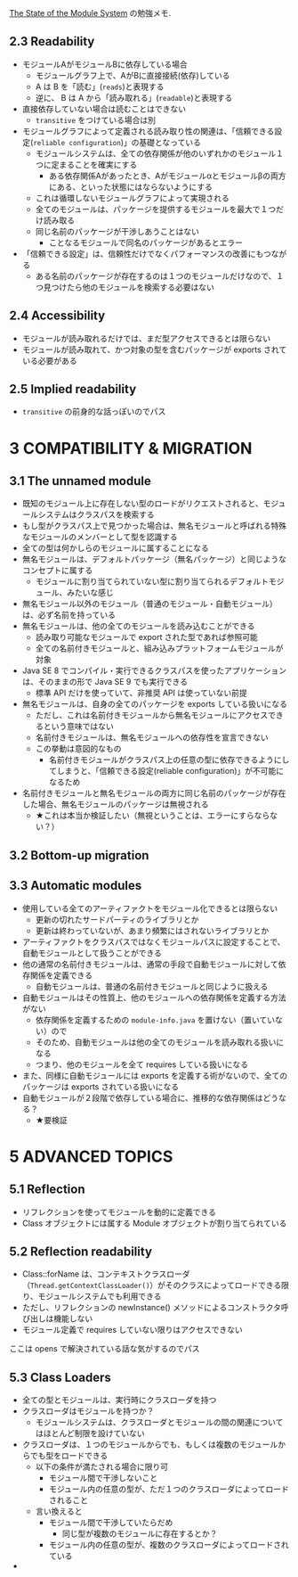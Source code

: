 [The State of the Module System](http://openjdk.java.net/projects/jigsaw/spec/sotms/) の勉強メモ.

## 2.3 Readability
- モジュールAがモジュールBに依存している場合
    - モジュールグラフ上で、AがBに直接接続(依存)している
    - A は B を「読む」(`reads`)と表現する
    - 逆に、 B は A から「読み取れる」(`readable`)と表現する
- 直接依存していない場合は読むことはできない
    - `transitive` をつけている場合は別
- モジュールグラフによって定義される読み取り性の関連は、「信頼できる設定(`reliable configuration`)」の基礎となっている
    - モジュールシステムは、全ての依存関係が他のいずれかのモジュール１つに定まることを確実にする
        - ある依存関係Aがあったとき、Aがモジュールαとモジュールβの両方にある、といった状態にはならないようにする
    - これは循環しないモジュールグラフによって実現される
    - 全てのモジュールは、パッケージを提供するモジュールを最大で１つだけ読み取る
    - 同じ名前のパッケージが干渉しあうことはない
        - ことなるモジュールで同名のパッケージがあるとエラー
- 「信頼できる設定」は、信頼性だけでなくパフォーマンスの改善にもつながる
    - ある名前のパッケージが存在するのは１つのモジュールだけなので、１つ見つけたら他のモジュールを検索する必要はない

## 2.4 Accessibility
- モジュールが読み取れるだけでは、まだ型アクセスできるとは限らない
- モジュールが読み取れて、かつ対象の型を含むパッケージが exports されている必要がある

## 2.5 Implied readability
- `transitive` の前身的な話っぽいのでパス

# 3 COMPATIBILITY & MIGRATION
## 3.1 The unnamed module
- 既知のモジュール上に存在しない型のロードがリクエストされると、モジュールシステムはクラスパスを検索する
- もし型がクラスパス上で見つかった場合は、無名モジュールと呼ばれる特殊なモジュールのメンバーとして型を認識する
- 全ての型は何かしらのモジュールに属することになる
- 無名モジュールは、デフォルトパッケージ（無名パッケージ）と同じようなコンセプトに属する
    - モジュールに割り当てられていない型に割り当てられるデフォルトモジュール、みたいな感じ
- 無名モジュール以外のモジュール（普通のモジュール・自動モジュール）は、必ず名前を持っている
- 無名モジュールは、他の全てのモジュールを読み込むことができる
    - 読み取り可能なモジュールで export された型であれば参照可能
    - 全ての名前付きモジュールと、組み込みプラットフォームモジュールが対象
- Java SE 8 でコンパイル・実行できるクラスパスを使ったアプリケーションは、そのままの形で Java SE 9 でも実行できる
    - 標準 API だけを使っていて、非推奨 API は使っていない前提
- 無名モジュールは、自身の全てのパッケージを exports している扱いになる
    - ただし、これは名前付きモジュールから無名モジュールにアクセスできるという意味ではない
    - 名前付きモジュールは、無名モジュールへの依存性を宣言できない
    - この挙動は意図的なもの
        - 名前付きモジュールがクラスパス上の任意の型に依存できるようにしてしまうと、「信頼できる設定(reliable configuration)」が不可能になるため
- 名前付きモジュールと無名モジュールの両方に同じ名前のパッケージが存在した場合、無名モジュールのパッケージは無視される
    - ★これは本当か検証したい（無視ということは、エラーにすらならない？）

## 3.2 Bottom-up migration

## 3.3 Automatic modules
- 使用している全てのアーティファクトをモジュール化できるとは限らない
    - 更新の切れたサードパーティのライブラリとか
    - 更新は終わっていないが、あまり頻繁にはされないライブラリとか
- アーティファクトをクラスパスではなくモジュールパスに設定することで、自動モジュールとして扱うことができる
- 他の通常の名前付きモジュールは、通常の手段で自動モジュールに対して依存関係を定義できる
    - 自動モジュールは、普通の名前付きモジュールと同じように扱える
- 自動モジュールはその性質上、他のモジュールへの依存関係を定義する方法がない
    - 依存関係を定義するための `module-info.java` を置けない（置いていない）ので
    - そのため、自動モジュールは他の全てのモジュールを読み取れる扱いになる
    - つまり、他のモジュールを全て requires している扱いになる
- また、同様に自動モジュールには exports を定義する術がないので、全てのパッケージは exports されている扱いになる
- 自動モジュールが２段階で依存している場合に、推移的な依存関係はどうなる？
    - ★要検証

# 5 ADVANCED TOPICS
## 5.1 Reflection
- リフレクションを使ってモジュールを動的に定義できる
- Class オブジェクトには属する Module オブジェクトが割り当てられている

## 5.2 Reflection readability
- Class::forName は、コンテキストクラスローダ（`Thread.getContextClassLoader()`）がそのクラスによってロードできる限り、モジュールシステムでも利用できる
- ただし、リフレクションの newInstance() メソッドによるコンストラクタ呼び出しは機能しない
- モジュール定義で requires していない限りはアクセスできない

ここは opens で解決されている話な気がするのでパス

## 5.3 Class Loaders
- 全ての型とモジュールは、実行時にクラスローダを持つ
- クラスローダはモジュールを持つか？
    - モジュールシステムは、クラスローダとモジュールの間の関連についてはほとんど制限を設けていない
- クラスローダは、１つのモジュールからでも、もしくは複数のモジュールからでも型をロードできる
    - 以下の条件が満たされる場合に限り可
        - モジュール間で干渉しないこと
        - モジュール内の任意の型が、ただ１つのクラスローダによってロードされること
    - 言い換えると
        - モジュール間で干渉していたらだめ
            - 同じ型が複数のモジュールに存在するとか？
        - モジュール内の任意の型が、複数のクラスローダによってロードされている
- 